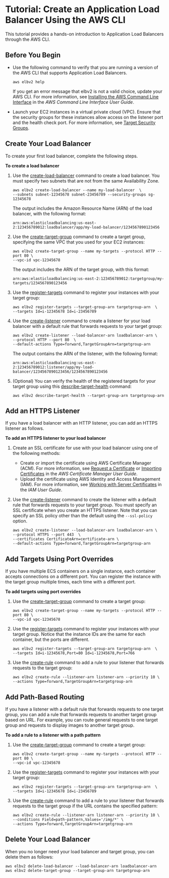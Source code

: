 # Tutorial: Create an Application Load Balancer Using the AWS CLI<a name="tutorial-application-load-balancer-cli"></a>

This tutorial provides a hands\-on introduction to Application Load Balancers through the AWS CLI\.

## Before You Begin<a name="prerequisites-aws-cli"></a>
+ Use the following command to verify that you are running a version of the AWS CLI that supports Application Load Balancers\.

  ```
  aws elbv2 help
  ```

  If you get an error message that elbv2 is not a valid choice, update your AWS CLI\. For more information, see [Installing the AWS Command Line Interface](https://docs.aws.amazon.com/cli/latest/userguide/installing.html) in the *AWS Command Line Interface User Guide*\.
+ Launch your EC2 instances in a virtual private cloud \(VPC\)\. Ensure that the security groups for these instances allow access on the listener port and the health check port\. For more information, see [Target Security Groups](target-group-register-targets.md#target-security-groups)\.

## Create Your Load Balancer<a name="create-load-balancer-aws-cli"></a>

To create your first load balancer, complete the following steps\.

**To create a load balancer**

1. Use the [create\-load\-balancer](https://docs.aws.amazon.com/cli/latest/reference/elbv2/create-load-balancer.html) command to create a load balancer\. You must specify two subnets that are not from the same Availability Zone\.

   ```
   aws elbv2 create-load-balancer --name my-load-balancer  \
   --subnets subnet-12345678 subnet-23456789 --security-groups sg-12345678
   ```

   The output includes the Amazon Resource Name \(ARN\) of the load balancer, with the following format:

   ```
   arn:aws:elasticloadbalancing:us-east-2:123456789012:loadbalancer/app/my-load-balancer/1234567890123456
   ```

1. Use the [create\-target\-group](https://docs.aws.amazon.com/cli/latest/reference/elbv2/create-target-group.html) command to create a target group, specifying the same VPC that you used for your EC2 instances:

   ```
   aws elbv2 create-target-group --name my-targets --protocol HTTP --port 80 \
   --vpc-id vpc-12345678
   ```

   The output includes the ARN of the target group, with this format:

   ```
   arn:aws:elasticloadbalancing:us-east-2:123456789012:targetgroup/my-targets/1234567890123456
   ```

1. Use the [register\-targets](https://docs.aws.amazon.com/cli/latest/reference/elbv2/register-targets.html) command to register your instances with your target group:

   ```
   aws elbv2 register-targets --target-group-arn targetgroup-arn  \
   --targets Id=i-12345678 Id=i-23456789
   ```

1. Use the [create\-listener](https://docs.aws.amazon.com/cli/latest/reference/elbv2/create-listener.html) command to create a listener for your load balancer with a default rule that forwards requests to your target group:

   ```
   aws elbv2 create-listener --load-balancer-arn loadbalancer-arn \
   --protocol HTTP --port 80  \
   --default-actions Type=forward,TargetGroupArn=targetgroup-arn
   ```

   The output contains the ARN of the listener, with the following format:

   ```
   arn:aws:elasticloadbalancing:us-east-2:123456789012:listener/app/my-load-balancer/1234567890123456/1234567890123456
   ```

1. \(Optional\) You can verify the health of the registered targets for your target group using this [describe\-target\-health](https://docs.aws.amazon.com/cli/latest/reference/elbv2/describe-target-health.html) command:

   ```
   aws elbv2 describe-target-health --target-group-arn targetgroup-arn
   ```

## Add an HTTPS Listener<a name="https-listener-aws-cli"></a>

If you have a load balancer with an HTTP listener, you can add an HTTPS listener as follows\.

**To add an HTTPS listener to your load balancer**

1. Create an SSL certificate for use with your load balancer using one of the following methods:
   + Create or import the certificate using AWS Certificate Manager \(ACM\)\. For more information, see [Request a Certificate](https://docs.aws.amazon.com/acm/latest/userguide/gs-acm-request.html) or [Importing Certificates](https://docs.aws.amazon.com/acm/latest/userguide/import-certificate.html) in the *AWS Certificate Manager User Guide*\.
   + Upload the certificate using AWS Identity and Access Management \(IAM\)\. For more information, see [Working with Server Certificates](https://docs.aws.amazon.com/IAM/latest/UserGuide/id_credentials_server-certs.html) in the *IAM User Guide*\.

1. Use the [create\-listener](https://docs.aws.amazon.com/cli/latest/reference/elbv2/create-listener.html) command to create the listener with a default rule that forwards requests to your target group\. You must specify an SSL certificate when you create an HTTPS listener\. Note that you can specify an SSL policy other than the default using the `--ssl-policy` option\.

   ```
   aws elbv2 create-listener --load-balancer-arn loadbalancer-arn \
   --protocol HTTPS --port 443  \
   --certificates CertificateArn=certificate-arn \
   --default-actions Type=forward,TargetGroupArn=targetgroup-arn
   ```

## Add Targets Using Port Overrides<a name="port-overrides-aws-cli"></a>

If you have multiple ECS containers on a single instance, each container accepts connections on a different port\. You can register the instance with the target group multiple times, each time with a different port\.

**To add targets using port overrides**

1. Use the [create\-target\-group](https://docs.aws.amazon.com/cli/latest/reference/elbv2/create-target-group.html) command to create a target group:

   ```
   aws elbv2 create-target-group --name my-targets --protocol HTTP --port 80 \
   --vpc-id vpc-12345678
   ```

1. Use the [register\-targets](https://docs.aws.amazon.com/cli/latest/reference/elbv2/register-targets.html) command to register your instances with your target group\. Notice that the instance IDs are the same for each container, but the ports are different\.

   ```
   aws elbv2 register-targets --target-group-arn targetgroup-arn  \
   --targets Id=i-12345678,Port=80 Id=i-12345678,Port=766
   ```

1. Use the [create\-rule](https://docs.aws.amazon.com/cli/latest/reference/elbv2/create-rule.html) command to add a rule to your listener that forwards requests to the target group:

   ```
   aws elbv2 create-rule --listener-arn listener-arn --priority 10 \
   --actions Type=forward,TargetGroupArn=targetgroup-arn
   ```

## Add Path\-Based Routing<a name="path-based-routing-aws-cli"></a>

If you have a listener with a default rule that forwards requests to one target group, you can add a rule that forwards requests to another target group based on URL\. For example, you can route general requests to one target group and requests to display images to another target group\.

**To add a rule to a listener with a path pattern**

1. Use the [create\-target\-group](https://docs.aws.amazon.com/cli/latest/reference/elbv2/create-target-group.html) command to create a target group:

   ```
   aws elbv2 create-target-group --name my-targets --protocol HTTP --port 80 \
   --vpc-id vpc-12345678
   ```

1. Use the [register\-targets](https://docs.aws.amazon.com/cli/latest/reference/elbv2/register-targets.html) command to register your instances with your target group:

   ```
   aws elbv2 register-targets --target-group-arn targetgroup-arn  \
   --targets Id=i-12345678 Id=i-23456789
   ```

1. Use the [create\-rule](https://docs.aws.amazon.com/cli/latest/reference/elbv2/create-rule.html) command to add a rule to your listener that forwards requests to the target group if the URL contains the specified pattern:

   ```
   aws elbv2 create-rule --listener-arn listener-arn --priority 10 \
   --conditions Field=path-pattern,Values='/img/*' \
   --actions Type=forward,TargetGroupArn=targetgroup-arn
   ```

## Delete Your Load Balancer<a name="delete-aws-cli"></a>

When you no longer need your load balancer and target group, you can delete them as follows:

```
aws elbv2 delete-load-balancer --load-balancer-arn loadbalancer-arn
aws elbv2 delete-target-group --target-group-arn targetgroup-arn
```